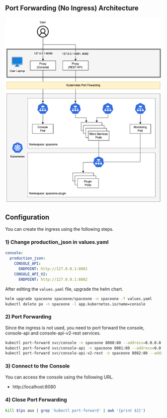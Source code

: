 ## Port Forwarding (No Ingress) Architecture

![Port Forwarding Architecture](../images/port_forwarding_architecture.png)

## Configuration

You can create the ingress using the following steps.

### 1) Change production_json in values.yaml

```yaml
console:
  production_json:
    CONSOLE_API:
      ENDPOINT: http://127.0.0.1:8081
    CONSOLE_API_V2:
      ENDPOINT: http://127.0.0.1:8082
```

After editing the `values.yaml` file, upgrade the helm chart.

```bash
helm upgrade spaceone spaceone/spaceone -n spaceone -f values.yaml
kubectl delete po -n spaceone -l app.kubernetes.io/name=console
```

### 2) Port Forwarding

Since the ingress is not used, you need to port forward the console, console-api and console-api-v2-rest services.

```bash
kubectl port-forward svc/console -n spaceone 8080:80 --address=0.0.0.0 &
kubectl port-forward svc/console-api -n spaceone 8081:80 --address=0.0.0.0 &
kubectl port-forward svc/console-api-v2-rest -n spaceone 8082:80 --address=0.0.0.0 &
```

### 3) Connect to the Console

You can access the console using the following URL.

- http://localhost:8080

### 4) Close Port Forwarding

```bash
kill $(ps aux | grep 'kubectl port-forward' | awk '{print $2}')
```
